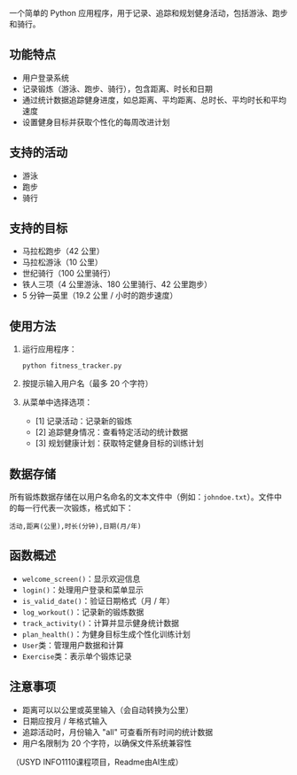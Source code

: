 一个简单的 Python 应用程序，用于记录、追踪和规划健身活动，包括游泳、跑步和骑行。

## 功能特点

- 用户登录系统
- 记录锻炼（游泳、跑步、骑行），包含距离、时长和日期
- 通过统计数据追踪健身进度，如总距离、平均距离、总时长、平均时长和平均速度
- 设置健身目标并获取个性化的每周改进计划

## 支持的活动

- 游泳
- 跑步
- 骑行

## 支持的目标

- 马拉松跑步（42 公里）
- 马拉松游泳（10 公里）
- 世纪骑行（100 公里骑行）
- 铁人三项（4 公里游泳、180 公里骑行、42 公里跑步）
- 5 分钟一英里（19.2 公里 / 小时的跑步速度）

## 使用方法

1. 运行应用程序：

   ```plaintext
   python fitness_tracker.py
   ```

2. 按提示输入用户名（最多 20 个字符）

3. 从菜单中选择选项：

   - [1] 记录活动：记录新的锻炼
   - [2] 追踪健身情况：查看特定活动的统计数据
   - [3] 规划健康计划：获取特定健身目标的训练计划

## 数据存储

所有锻炼数据存储在以用户名命名的文本文件中（例如：`johndoe.txt`）。文件中的每一行代表一次锻炼，格式如下：

```plaintext
活动,距离(公里),时长(分钟),日期(月/年)
```

## 函数概述

- `welcome_screen()`：显示欢迎信息
- `login()`：处理用户登录和菜单显示
- `is_valid_date()`：验证日期格式（月 / 年）
- `log_workout()`：记录新的锻炼数据
- `track_activity()`：计算并显示健身统计数据
- `plan_health()`：为健身目标生成个性化训练计划
- `User`类：管理用户数据和计算
- `Exercise`类：表示单个锻炼记录

## 注意事项

- 距离可以以公里或英里输入（会自动转换为公里）
- 日期应按月 / 年格式输入
- 追踪活动时，月份输入 "all" 可查看所有时间的统计数据
- 用户名限制为 20 个字符，以确保文件系统兼容性

​	（USYD INFO1110课程项目，Readme由AI生成）
